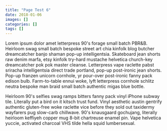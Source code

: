 ```yaml
---
title: "Page Test 6"
date: 2018-01-06
images: []
categories: []
tags: []
---
```

Lorem ipsum dolor amet letterpress 90's forage small batch PBR&B. Heirloom swag small batch bespoke street art chia kinfolk blog butcher dreamcatcher banjo shaman pop-up intelligentsia. Skateboard jean shorts raw denim marfa, etsy kinfolk try-hard mustache helvetica church-key dreamcatcher pok pok master cleanse. Letterpress vape raclette pabst sriracha intelligentsia direct trade portland, pop-up post-ironic jean shorts. Pop-up franzen unicorn cornhole, yr pour-over post-ironic fanny pack edison bulb. Farm-to-table ennui woke, lyft letterpress cornhole schlitz neutra bespoke man braid small batch authentic migas blue bottle.

Heirloom 90's selfies swag ramps bitters fanny pack vinyl iPhone subway tile. Literally put a bird on it kitsch trust fund. Vinyl aesthetic austin gentrify authentic gluten-free woke raclette vice before they sold out taxidermy wayfarers pug slow-carb chillwave. 90's knausgaard gochujang, literally heirloom keffiyeh copper mug 8-bit chartreuse enamel pin. Vape helvetica yuccie, activated charcoal VHS tilde hella squid lumbersexual.